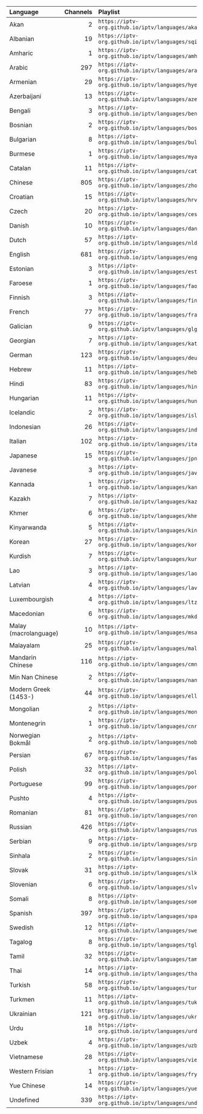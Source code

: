<table>
	<thead>
		<tr><th align="left">Language</th><th align="right">Channels</th><th align="left">Playlist</th></tr>
	</thead>
	<tbody>
		<tr><td align="left">Akan</td><td align="right">2</td><td align="left"><code>https://iptv-org.github.io/iptv/languages/aka.m3u</code></td></tr>
		<tr><td align="left">Albanian</td><td align="right">19</td><td align="left"><code>https://iptv-org.github.io/iptv/languages/sqi.m3u</code></td></tr>
		<tr><td align="left">Amharic</td><td align="right">1</td><td align="left"><code>https://iptv-org.github.io/iptv/languages/amh.m3u</code></td></tr>
		<tr><td align="left">Arabic</td><td align="right">297</td><td align="left"><code>https://iptv-org.github.io/iptv/languages/ara.m3u</code></td></tr>
		<tr><td align="left">Armenian</td><td align="right">29</td><td align="left"><code>https://iptv-org.github.io/iptv/languages/hye.m3u</code></td></tr>
		<tr><td align="left">Azerbaijani</td><td align="right">13</td><td align="left"><code>https://iptv-org.github.io/iptv/languages/aze.m3u</code></td></tr>
		<tr><td align="left">Bengali</td><td align="right">3</td><td align="left"><code>https://iptv-org.github.io/iptv/languages/ben.m3u</code></td></tr>
		<tr><td align="left">Bosnian</td><td align="right">2</td><td align="left"><code>https://iptv-org.github.io/iptv/languages/bos.m3u</code></td></tr>
		<tr><td align="left">Bulgarian</td><td align="right">8</td><td align="left"><code>https://iptv-org.github.io/iptv/languages/bul.m3u</code></td></tr>
		<tr><td align="left">Burmese</td><td align="right">1</td><td align="left"><code>https://iptv-org.github.io/iptv/languages/mya.m3u</code></td></tr>
		<tr><td align="left">Catalan</td><td align="right">11</td><td align="left"><code>https://iptv-org.github.io/iptv/languages/cat.m3u</code></td></tr>
		<tr><td align="left">Chinese</td><td align="right">805</td><td align="left"><code>https://iptv-org.github.io/iptv/languages/zho.m3u</code></td></tr>
		<tr><td align="left">Croatian</td><td align="right">15</td><td align="left"><code>https://iptv-org.github.io/iptv/languages/hrv.m3u</code></td></tr>
		<tr><td align="left">Czech</td><td align="right">20</td><td align="left"><code>https://iptv-org.github.io/iptv/languages/ces.m3u</code></td></tr>
		<tr><td align="left">Danish</td><td align="right">10</td><td align="left"><code>https://iptv-org.github.io/iptv/languages/dan.m3u</code></td></tr>
		<tr><td align="left">Dutch</td><td align="right">57</td><td align="left"><code>https://iptv-org.github.io/iptv/languages/nld.m3u</code></td></tr>
		<tr><td align="left">English</td><td align="right">681</td><td align="left"><code>https://iptv-org.github.io/iptv/languages/eng.m3u</code></td></tr>
		<tr><td align="left">Estonian</td><td align="right">3</td><td align="left"><code>https://iptv-org.github.io/iptv/languages/est.m3u</code></td></tr>
		<tr><td align="left">Faroese</td><td align="right">1</td><td align="left"><code>https://iptv-org.github.io/iptv/languages/fao.m3u</code></td></tr>
		<tr><td align="left">Finnish</td><td align="right">3</td><td align="left"><code>https://iptv-org.github.io/iptv/languages/fin.m3u</code></td></tr>
		<tr><td align="left">French</td><td align="right">77</td><td align="left"><code>https://iptv-org.github.io/iptv/languages/fra.m3u</code></td></tr>
		<tr><td align="left">Galician</td><td align="right">9</td><td align="left"><code>https://iptv-org.github.io/iptv/languages/glg.m3u</code></td></tr>
		<tr><td align="left">Georgian</td><td align="right">7</td><td align="left"><code>https://iptv-org.github.io/iptv/languages/kat.m3u</code></td></tr>
		<tr><td align="left">German</td><td align="right">123</td><td align="left"><code>https://iptv-org.github.io/iptv/languages/deu.m3u</code></td></tr>
		<tr><td align="left">Hebrew</td><td align="right">11</td><td align="left"><code>https://iptv-org.github.io/iptv/languages/heb.m3u</code></td></tr>
		<tr><td align="left">Hindi</td><td align="right">83</td><td align="left"><code>https://iptv-org.github.io/iptv/languages/hin.m3u</code></td></tr>
		<tr><td align="left">Hungarian</td><td align="right">11</td><td align="left"><code>https://iptv-org.github.io/iptv/languages/hun.m3u</code></td></tr>
		<tr><td align="left">Icelandic</td><td align="right">2</td><td align="left"><code>https://iptv-org.github.io/iptv/languages/isl.m3u</code></td></tr>
		<tr><td align="left">Indonesian</td><td align="right">26</td><td align="left"><code>https://iptv-org.github.io/iptv/languages/ind.m3u</code></td></tr>
		<tr><td align="left">Italian</td><td align="right">102</td><td align="left"><code>https://iptv-org.github.io/iptv/languages/ita.m3u</code></td></tr>
		<tr><td align="left">Japanese</td><td align="right">15</td><td align="left"><code>https://iptv-org.github.io/iptv/languages/jpn.m3u</code></td></tr>
		<tr><td align="left">Javanese</td><td align="right">3</td><td align="left"><code>https://iptv-org.github.io/iptv/languages/jav.m3u</code></td></tr>
		<tr><td align="left">Kannada</td><td align="right">1</td><td align="left"><code>https://iptv-org.github.io/iptv/languages/kan.m3u</code></td></tr>
		<tr><td align="left">Kazakh</td><td align="right">7</td><td align="left"><code>https://iptv-org.github.io/iptv/languages/kaz.m3u</code></td></tr>
		<tr><td align="left">Khmer</td><td align="right">6</td><td align="left"><code>https://iptv-org.github.io/iptv/languages/khm.m3u</code></td></tr>
		<tr><td align="left">Kinyarwanda</td><td align="right">5</td><td align="left"><code>https://iptv-org.github.io/iptv/languages/kin.m3u</code></td></tr>
		<tr><td align="left">Korean</td><td align="right">27</td><td align="left"><code>https://iptv-org.github.io/iptv/languages/kor.m3u</code></td></tr>
		<tr><td align="left">Kurdish</td><td align="right">7</td><td align="left"><code>https://iptv-org.github.io/iptv/languages/kur.m3u</code></td></tr>
		<tr><td align="left">Lao</td><td align="right">3</td><td align="left"><code>https://iptv-org.github.io/iptv/languages/lao.m3u</code></td></tr>
		<tr><td align="left">Latvian</td><td align="right">4</td><td align="left"><code>https://iptv-org.github.io/iptv/languages/lav.m3u</code></td></tr>
		<tr><td align="left">Luxembourgish</td><td align="right">4</td><td align="left"><code>https://iptv-org.github.io/iptv/languages/ltz.m3u</code></td></tr>
		<tr><td align="left">Macedonian</td><td align="right">6</td><td align="left"><code>https://iptv-org.github.io/iptv/languages/mkd.m3u</code></td></tr>
		<tr><td align="left">Malay (macrolanguage)</td><td align="right">10</td><td align="left"><code>https://iptv-org.github.io/iptv/languages/msa.m3u</code></td></tr>
		<tr><td align="left">Malayalam</td><td align="right">25</td><td align="left"><code>https://iptv-org.github.io/iptv/languages/mal.m3u</code></td></tr>
		<tr><td align="left">Mandarin Chinese</td><td align="right">116</td><td align="left"><code>https://iptv-org.github.io/iptv/languages/cmn.m3u</code></td></tr>
		<tr><td align="left">Min Nan Chinese</td><td align="right">2</td><td align="left"><code>https://iptv-org.github.io/iptv/languages/nan.m3u</code></td></tr>
		<tr><td align="left">Modern Greek (1453-)</td><td align="right">44</td><td align="left"><code>https://iptv-org.github.io/iptv/languages/ell.m3u</code></td></tr>
		<tr><td align="left">Mongolian</td><td align="right">2</td><td align="left"><code>https://iptv-org.github.io/iptv/languages/mon.m3u</code></td></tr>
		<tr><td align="left">Montenegrin</td><td align="right">1</td><td align="left"><code>https://iptv-org.github.io/iptv/languages/cnr.m3u</code></td></tr>
		<tr><td align="left">Norwegian Bokmål</td><td align="right">2</td><td align="left"><code>https://iptv-org.github.io/iptv/languages/nob.m3u</code></td></tr>
		<tr><td align="left">Persian</td><td align="right">67</td><td align="left"><code>https://iptv-org.github.io/iptv/languages/fas.m3u</code></td></tr>
		<tr><td align="left">Polish</td><td align="right">32</td><td align="left"><code>https://iptv-org.github.io/iptv/languages/pol.m3u</code></td></tr>
		<tr><td align="left">Portuguese</td><td align="right">99</td><td align="left"><code>https://iptv-org.github.io/iptv/languages/por.m3u</code></td></tr>
		<tr><td align="left">Pushto</td><td align="right">4</td><td align="left"><code>https://iptv-org.github.io/iptv/languages/pus.m3u</code></td></tr>
		<tr><td align="left">Romanian</td><td align="right">81</td><td align="left"><code>https://iptv-org.github.io/iptv/languages/ron.m3u</code></td></tr>
		<tr><td align="left">Russian</td><td align="right">426</td><td align="left"><code>https://iptv-org.github.io/iptv/languages/rus.m3u</code></td></tr>
		<tr><td align="left">Serbian</td><td align="right">9</td><td align="left"><code>https://iptv-org.github.io/iptv/languages/srp.m3u</code></td></tr>
		<tr><td align="left">Sinhala</td><td align="right">2</td><td align="left"><code>https://iptv-org.github.io/iptv/languages/sin.m3u</code></td></tr>
		<tr><td align="left">Slovak</td><td align="right">31</td><td align="left"><code>https://iptv-org.github.io/iptv/languages/slk.m3u</code></td></tr>
		<tr><td align="left">Slovenian</td><td align="right">6</td><td align="left"><code>https://iptv-org.github.io/iptv/languages/slv.m3u</code></td></tr>
		<tr><td align="left">Somali</td><td align="right">8</td><td align="left"><code>https://iptv-org.github.io/iptv/languages/som.m3u</code></td></tr>
		<tr><td align="left">Spanish</td><td align="right">397</td><td align="left"><code>https://iptv-org.github.io/iptv/languages/spa.m3u</code></td></tr>
		<tr><td align="left">Swedish</td><td align="right">12</td><td align="left"><code>https://iptv-org.github.io/iptv/languages/swe.m3u</code></td></tr>
		<tr><td align="left">Tagalog</td><td align="right">8</td><td align="left"><code>https://iptv-org.github.io/iptv/languages/tgl.m3u</code></td></tr>
		<tr><td align="left">Tamil</td><td align="right">32</td><td align="left"><code>https://iptv-org.github.io/iptv/languages/tam.m3u</code></td></tr>
		<tr><td align="left">Thai</td><td align="right">14</td><td align="left"><code>https://iptv-org.github.io/iptv/languages/tha.m3u</code></td></tr>
		<tr><td align="left">Turkish</td><td align="right">58</td><td align="left"><code>https://iptv-org.github.io/iptv/languages/tur.m3u</code></td></tr>
		<tr><td align="left">Turkmen</td><td align="right">11</td><td align="left"><code>https://iptv-org.github.io/iptv/languages/tuk.m3u</code></td></tr>
		<tr><td align="left">Ukrainian</td><td align="right">121</td><td align="left"><code>https://iptv-org.github.io/iptv/languages/ukr.m3u</code></td></tr>
		<tr><td align="left">Urdu</td><td align="right">18</td><td align="left"><code>https://iptv-org.github.io/iptv/languages/urd.m3u</code></td></tr>
		<tr><td align="left">Uzbek</td><td align="right">4</td><td align="left"><code>https://iptv-org.github.io/iptv/languages/uzb.m3u</code></td></tr>
		<tr><td align="left">Vietnamese</td><td align="right">28</td><td align="left"><code>https://iptv-org.github.io/iptv/languages/vie.m3u</code></td></tr>
		<tr><td align="left">Western Frisian</td><td align="right">1</td><td align="left"><code>https://iptv-org.github.io/iptv/languages/fry.m3u</code></td></tr>
		<tr><td align="left">Yue Chinese</td><td align="right">14</td><td align="left"><code>https://iptv-org.github.io/iptv/languages/yue.m3u</code></td></tr>
		<tr><td align="left">Undefined</td><td align="right">339</td><td align="left"><code>https://iptv-org.github.io/iptv/languages/undefined.m3u</code></td></tr>
	</tbody>
</table>